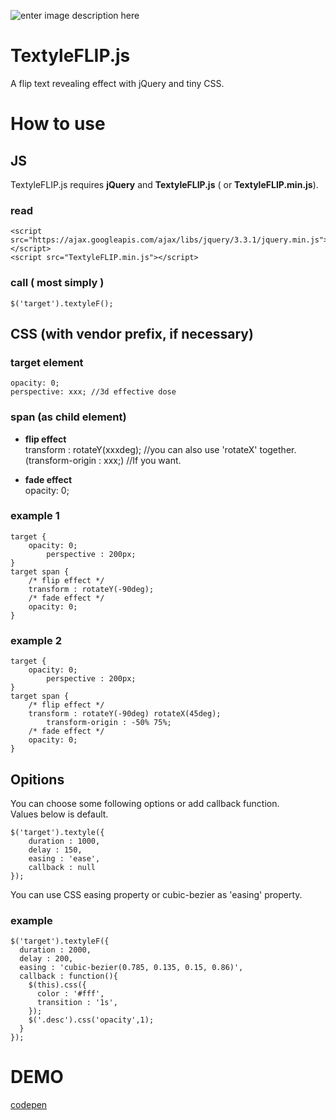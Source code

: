 ![enter image description here](https://user-images.githubusercontent.com/38127448/51084054-3a60bf00-1767-11e9-9683-3dd3e2907d11.gif)

# TextyleFLIP.js

A flip text revealing effect with jQuery and tiny CSS.

# How to use

## JS

TextyleFLIP.js requires **jQuery** and **TextyleFLIP.js** ( or **TextyleFLIP.min.js**).  

### read

	<script src="https://ajax.googleapis.com/ajax/libs/jquery/3.3.1/jquery.min.js"></script>
	<script src="TextyleFLIP.min.js"></script>
	
### call ( most simply )

	$('target').textyleF();

## CSS (with vendor prefix, if necessary)

 ### target element  

	opacity: 0;  
	perspective: xxx; //3d effective dose

### span (as child element)

 - **flip effect**  
		transform : rotateY(xxxdeg);  //you can also use 'rotateX' together.  
		(transform-origin : xxx;) //If you want.  
    	
 - **fade effect**  
		opacity: 0;

### example 1
    target {
    	opacity: 0;
			perspective : 200px;
    }
    target span {
    	/* flip effect */
    	transform : rotateY(-90deg);
    	/* fade effect */
    	opacity: 0;
    }

### example 2
    target {
    	opacity: 0;
			perspective : 200px;
    }
    target span {
    	/* flip effect */
    	transform : rotateY(-90deg) rotateX(45deg);
			transform-origin : -50% 75%;
    	/* fade effect */
    	opacity: 0;
    }

## Opitions

You can choose some following options or add callback function.  
Values below is default.

	$('target').textyle({
		duration : 1000,
		delay : 150,
		easing : 'ease',
		callback : null
	});

You can use CSS easing property or cubic-bezier as 'easing' property.

### example

    $('target').textyleF({
      duration : 2000,
      delay : 200,
      easing : 'cubic-bezier(0.785, 0.135, 0.15, 0.86)',
      callback : function(){
        $(this).css({
          color : '#fff',
          transition : '1s',
        });
        $('.desc').css('opacity',1);
      }
    });

# DEMO

 [codepen](https://codepen.io/mycreatesite/pen/OrZVem)